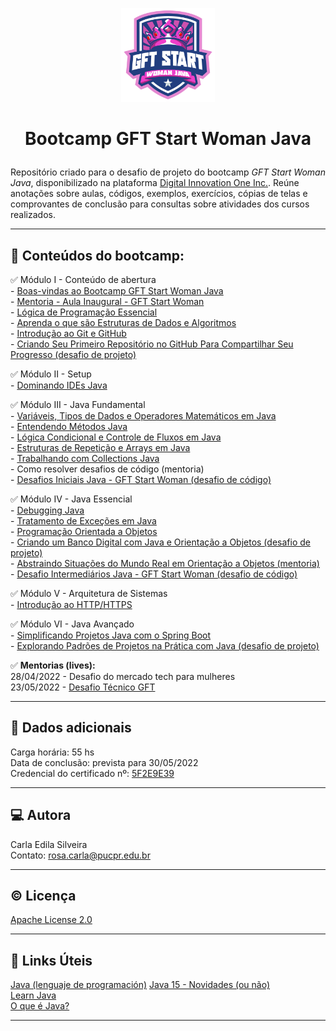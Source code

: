<p align="center">
	<img src="https://github.com/rosacarla/GFT-start-woman-java/blob/main/001%20Bootcamp-GFT-start-woman/logo-gft-start-woman-java.png" width="150">
</p>  

# <p align="center">Bootcamp GFT Start Woman Java</p>

<p align="justify"> 
	
Repositório criado para o desafio de projeto do bootcamp _GFT Start Woman Java_, disponibilizado na plataforma [Digital Innovation One Inc.](https://web.dio.me). Reúne anotações sobre aulas, códigos, exemplos, exercícios, cópias de telas e comprovantes de conclusão para consultas sobre atividades dos cursos realizados.

</p>

---

## 📑 **Conteúdos do bootcamp:**  

✅ Módulo I - Conteúdo de abertura  
    - [Boas-vindas ao Bootcamp GFT Start Woman Java](https://github.com/rosacarla/GFT-start-woman-java/tree/main/001%20Bootcamp-GFT-start-woman)  
    - [Mentoria - Aula Inaugural - GFT Start Woman](https://github.com/rosacarla/GFT-start-woman-java/tree/main/002%20Aula-Inaugural-GFT-start-woman-java)  
    - [Lógica de Programação Essencial](https://github.com/rosacarla/GFT-start-woman-java/tree/main/003%20Logica-de-programacao-essencial)  
    - [Aprenda o que são Estruturas de Dados e Algoritmos](https://github.com/rosacarla/GFT-start-woman-java/tree/main/004%20Aprenda-estruturas-dados-algoritmos)  
    - [Introdução ao Git e GitHub](https://github.com/rosacarla/GFT-start-woman-java/tree/main/005%20Introducao-git-github)  
    - [Criando Seu Primeiro Repositório no GitHub Para Compartilhar Seu Progresso (desafio de projeto)](https://github.com/rosacarla/GFT-start-woman-java/tree/main/006%20Criando-repositorio-github)  

✅ Módulo II - Setup  
    - [Dominando IDEs Java](https://github.com/rosacarla/GFT-start-woman-java/tree/main/007%20Dominando-IDEs-Java)    

✅ Módulo III - Java Fundamental  
    - [Variáveis, Tipos de Dados e Operadores Matemáticos em Java](https://github.com/rosacarla/GFT-start-woman-java/blob/main/008%20Variaveis-tipos-dados-operad-matematicos/README.md)  
    - [Entendendo Métodos Java](https://github.com/rosacarla/GFT-start-woman-java/blob/main/009%20Entendendo-metodos-java/README.md)  
    - [Lógica Condicional e Controle de Fluxos em Java](https://github.com/rosacarla/GFT-start-woman-java/tree/main/010%20Logica-condicional-controle-fluxos-Java)  
    - [Estruturas de Repetição e Arrays em Java](https://github.com/rosacarla/GFT-start-woman-java/tree/main/011%20Estrutura-repeticao-arrays)  
    - [Trabalhando com Collections Java](https://github.com/rosacarla/GFT-start-woman-java/blob/main/012%20Trabalhando-com-collections-java/README.md)  
    - Como resolver desafios de código (mentoria)  
    - [Desafios Iniciais Java - GFT Start Woman (desafio de código)](https://github.com/rosacarla/GFT-start-woman-java/tree/main/013%20Desafios-iniciais-java)  

✅ Módulo IV - Java Essencial  
    - [Debugging Java](https://github.com/rosacarla/GFT-start-woman-java/tree/main/014%20Debugging-Java)  
    - [Tratamento de Exceções em Java](https://github.com/rosacarla/GFT-start-woman-java/tree/main/015%20Tratamento-de-excecoes-java)  
    - [Programação Orientada a Objetos](https://github.com/rosacarla/GFT-start-woman-java/tree/main/016%20Programacao-orientada-a-objetos)  
    - [Criando um Banco Digital com Java e Orientação a Objetos (desafio de projeto)](https://github.com/rosacarla/Banco-digital-com-Java-POO)  
    - [Abstraindo Situações do Mundo Real em Orientação a Objetos (mentoria)](https://github.com/rosacarla/Mentoria-GFT-orientacao-a-objetos-Java)  
    - [Desafio Intermediários Java - GFT Start Woman (desafio de código)]()  
      
✅ Módulo V - Arquitetura de Sistemas  
    - [Introdução ao HTTP/HTTPS]()  

✅ Módulo VI - Java Avançado  
    - [Simplificando Projetos Java com o Spring Boot]()  
    - [Explorando Padrões de Projetos na Prática com Java (desafio de projeto)](https://github.com/rosacarla/Padroes-de-projeto-com-Java)  
    
✅ **Mentorias (lives):**  
    28/04/2022 - Desafio do mercado tech para mulheres  
    23/05/2022 - [Desafio Técnico GFT](https://github.com/rosacarla/Mentoria-GFT-Start-Java-Desafio-Tecnico)  

---

## 📂 Dados adicionais  

Carga horária: 55 hs  
Data de conclusão: prevista para 30/05/2022  
Credencial do certificado nº: [5F2E9E39](https://github.com/rosacarla/GFT-start-woman-java/blob/main/certificates-GFT/019%20GFT-Start-Woman-Java-5F2E9E39.pdf)  

---

## 💻 Autora  

Carla Edila Silveira  
Contato: rosa.carla@pucpr.edu.br  

---

## ©️ Licença  

[Apache License 2.0](https://choosealicense.com/licenses/apache-2.0/)  

---

## 🔗 Links Úteis  

[Java (lenguaje de programación)](https://es.wikipedia.org/wiki/Java_(lenguaje_de_programaci%C3%B3n))  
[Java 15 - Novidades (ou não)](https://www.guiadojava.com.br/2020/07/java-15-novidades-ou-nao.html)  
[Learn Java](https://dev.java/learn/)  
[O que é Java?](https://constantetecnologia.com.br/tutoriais/o-que-e-java/)  

---
